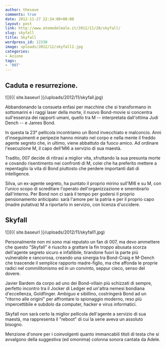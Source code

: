 ```yaml
---
author: thesave
comments: true
date: 2012-11-27 22:24:00+00:00
layout: post
link: http://www.atomodelmale.it/2012/11/28/skyfall/
slug: skyfall
title: Skyfall
wordpress_id: 12330
image: uploads/2012/11/skyfall2.jpg
categories:
- Azione
tags:
- '007'
---
```


## Caduta e resurrezione.

![]({{ site.baseurl }}/uploads/2012/11/skyfall.jpg)

Abbandonando la consueta enfasi per macchine che si transformano in sottomarini e i raggi laser della morte, il nuovo Bond-movie si concentra sull'essenza dei rapporti umani, quello tra M -- interpretata dall'ottima Judi Dench -- e James Bond.

In questa la 23° pellicola incontriamo un Bond invecchiato e malconcio. Anni d'inseguimenti e peripezie hanno minato nel corpo e nella mente il freddo agente segreto che, in ultimo, viene abbattuto da fuoco amico. Ad ordinare l'esecuzione M, il capo dell'MI6 a servizio di sua maestà.

Tradito, 007 decide di ritirasi a miglior vita, sfruttando la sua presunta morte e covando risentimento nei confronti di M, colei che ha preferito mettere a repentaglio la vita di Bond piuttosto che perdere importanti dati di intelligence.

Silva, un ex-agente segreto, ha puntato il proprio mirino sull'MI6 e su M, con l'unico scopo di screditare l'operato dell'organizzazione e smembrarlo dall'interno. Per Bond non ci sarà il tempo per godersi il proprio pensionamento anticipato: sarà l'amore per la patria e per il proprio capo (madre putativa) M a riportarlo in servizio, con licenza d'uccidere.

## Skyfall

![]({{ site.baseurl }}/uploads/2012/11/skyfall1.jpg)

Personalmente non mi sono mai reputato un fan di 007, ma devo ammettere che questo "Skyfall" è riuscito a grattare la fin troppo abusata scorza dell'agente segreto sicuro e infallibile, tirandone fuori la parte più vulnerabile e rancorosa, creando una sinergia tra Bond-Craig e M-Dench che trascende il semplice rapporto madre-figlio, ma che affonda le proprie radici nel commilitonismo ed in un convinto, seppur cieco, senso del dovere.

Javier Bardem da corpo ad uno dei Bond-villain più schizzati di sempre, perfetto incontro tra il Jocker di Ledger ed un'altra nemesi bondiana d'eccellenza, Goldfinger. Ambiguo e sibillino, costringerà Bond ad un "ritorno alle origini" per affrontare lo spionaggio moderno, reso più impercettibile e subdolo da computer, hacker e virus informatici.

Skyfall non sarà certo la miglior pellicola dell'agente a servizio di sua maestà, ma rappresenta il "reboot" di cui la serie aveva un assoluto bisogno.

Menzione d'onore per i coinvolgenti quanto immancabili titoli di testa che si avvalgono della suggestiva (ed omonima) colonna sonora cantata da Adele.
